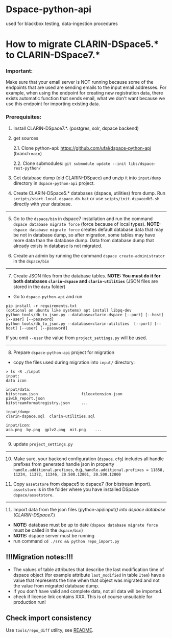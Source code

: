 # Dspace-python-api
used for blackbox testing, data-ingestion procedures

# How to migrate CLARIN-DSpace5.* to CLARIN-DSpace7.*

### Important:
Make sure that your email server is NOT running because some of the endpoints that are used
are sending emails to the input email addresses. 
For example, when using the endpoint for creating new registration data, 
there exists automatic function that sends email, what we don't want
because we use this endpoint for importing existing data.

### Prerequisites:
1. Install CLARIN-DSpace7.*. (postgres, solr, dspace backend)

2. get sources

    2.1. Clone python-api: https://github.com/ufal/dspace-python-api (branch `main`)

    2.2. Clone submodules:
`git submodule update --init libs/dspace-rest-python/`

3. Get database dump (old CLARIN-DSpace) and unzip it into `input/dump` directory in `dspace-python-api` project.

4. Create CLARIN-DSpace5.* databases (dspace, utilities) from dump.
Run `scripts/start.local.dspace.db.bat` or use `scipts/init.dspacedb5.sh` directly with your database.

***
5. Go to the `dspace/bin` in dspace7 installation and run the command `dspace database migrate force` (force because of local types).
**NOTE:** `dspace database migrate force` creates default database data that may be not in database dump, so after migration, some tables may have more data than the database dump. Data from database dump that already exists in database is not migrated.

6. Create an admin by running the command `dspace create-administrator` in the `dspace/bin`

***
7. Create JSON files from the database tables. 
**NOTE: You must do it for both databases `clarin-dspace` and `clarin-utilities`** (JSON files are stored in the `data` folder)
- Go to `dspace-python-api` and run
```
pip install -r requirements.txt
(optional on ubuntu like systems) apt install libpq-dev
python tools/db_to_json.py --database=clarin-dspace [--port] [--host] [--user] [--password]
python tools/db_to_json.py --database=clarin-utilities  [--port] [--host] [--user] [--password]
```
If you omit `--user` the value from `project_settings.py` will be used.

***
8. Prepare `dspace-python-api` project for migration

- copy the files used during migration into `input/` directory:
```
> ls -R ./input
input:
data icon

input/data:
bitstream.json                   fileextension.json                    piwik_report.json
bitstreamformatregistry.json     ...

input/dump:
clarin-dspace.sql  clarin-utilities.sql

input/icon:
aca.png  by.png  gplv2.png  mit.png    ...
```

***
9. update `project_settings.py`

***
10. Make sure, your backend configuration (`dspace.cfg`) includes all handle prefixes from generated handle json in property `handle.additional.prefixes`, 
e.g.,`handle.additional.prefixes = 11858, 11234, 11372, 11346, 20.500.12801, 20.500.12800`

11. Copy `assetstore` from dspace5 to dspace7 (for bitstream import). `assetstore` is in the folder where you have installed DSpace `dspace/assetstore`.

***
11. Import data from the json files (python-api/input/*) into dspace database (CLARIN-DSpace7.*)
- **NOTE:** database must be up to date (`dspace database migrate force` must be called in the `dspace/bin`)
- **NOTE:** dspace server must be running
- run command `cd ./src && python repo_import.py`

## !!!Migration notes:!!!
- The values of table attributes that describe the last modification time of dspace object (for example attribute `last_modified` in table `Item`) have a value that represents the time when that object was migrated and not the value from migrated database dump.
- If you don't have valid and complete data, not all data will be imported.
- check if license link contains XXX. This is of course unsuitable for production run!

## Check import consistency

Use `tools/repo_diff` utility, see [README](tools/repo_diff/README.md).

